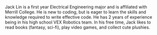 Jack Lin is a first year Electrical Engineering major and is affiliated with Merrill College. He is new to coding, but is eager to learn the skills and knowledge required to write effective code. He has 2 years of experience being in his high school VEX Robotics team. In his free time, Jack likes to read books (fantasy, sci-fi), play video games, and collect cute plushies.
